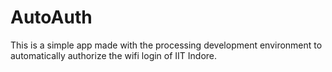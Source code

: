 # AutoAuth

This is a simple app made with the processing development environment to automatically authorize the wifi login of IIT Indore.
